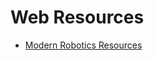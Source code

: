 # Web Resources
- [Modern Robotics Resources](https://modernrobotics.northwestern.edu/nu-gm-book-resource/foundations-of-robot-motion/)
